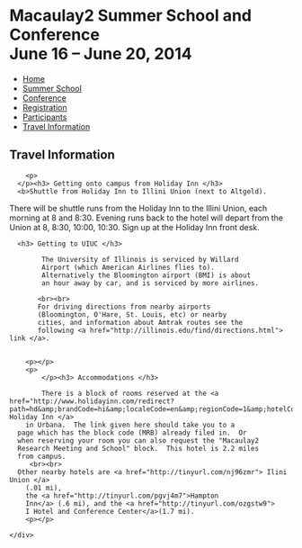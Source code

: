 
<!-- saved from url=(0094)http://www.math.illinois.edu/Macaulay2/Events/MeetingAndSchool2014June/Information/travel.html -->
<html lang="en"><head><meta http-equiv="Content-Type" content="text/html; charset=UTF-8">
      <title>Macaulay2 Summer School and Confernce</title>
    <link rel="stylesheet" type="text/css" href="./css/conference.css">
</head>
<body>



<div id="container">
	<div id="header">
		<h1>
			Macaulay2 Summer School and Conference <br> June
	16 – June 20, 2014
		</h1>
	</div>
	<div id="navigation">
		<ul>
			<li><a href="./index.html">Home</a></li>
			<li><a href="./summerschool.html">Summer School</a></li>
			<li><a href="./conference.html">Conference</a></li>
			<li><a href="./registration.html">Registration</a></li>
			<li><a href="./participants.html">Participants</a></li>
			<li><a href="./travel.html">Travel Information</a></li>
		</ul>
	</div>
	<div id="content">
		<h2>
			Travel Information
		</h2>
	      
		<p>
	  </p><h3> Getting onto campus from Holiday Inn </h3>
	  <b>Shuttle from Holiday Inn to Illini Union (next to Altgeld).
There will be shuttle runs from the Holiday Inn to the Illini Union,
each morning at 8 and 8:30. Evening runs back to the hotel will depart
from the Union at 8, 8:30, 10:00, 10:30. Sign up at the Holiday Inn front
desk.</b>


	  <h3> Getting to UIUC </h3>

	        The University of Illinois is serviced by Willard
	        Airport (which American Airlines flies to).
	        Alternatively the Bloomington airport (BMI) is about
	        an hour away by car, and is serviced by more airlines.  

	       <br><br>
	       For driving directions from nearby airports
	       (Bloomington, O'Hare, St. Louis, etc) or nearby
	       cities, and information about Amtrak routes see the
	       following <a href="http://illinois.edu/find/directions.html"> link </a>.
	   
	  
		<p></p>
		<p>
			</p><h3> Accommodations </h3>

	        There is a block of rooms reserved at the <a href="http://www.holidayinn.com/redirect?path=hd&amp;brandCode=hi&amp;localeCode=en&amp;regionCode=1&amp;hotelCode=CMIUB&amp;_PMID=99801505&amp;GPC=MRB"> Holiday Inn </a>
		in Urbana.  The link given here should take you to a
	  page which has the block code (MRB) already filed in.  Or
	  when reserving your room you can also request the "Macaulay2
	  Research Meeting and School" block.  This hotel is 2.2 miles
	  from campus.
         <br><br>
	  Other nearby hotels are <a href="http://tinyurl.com/nj96zmr"> Ilini Union </a>
		(.01 mi),
		the <a href="http://tinyurl.com/pgvj4m7">Hampton
		Inn</a> (.6 mi), and the <a href="http://tinyurl.com/ozgstw9">
		I Hotel and Conference Center</a>(1.7 mi).  
		<p></p>
	
	</div>
	
</div></body></html>